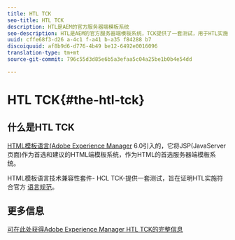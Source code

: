 ```yaml
---
title: HTL TCK
seo-title: HTL TCK
description: HTL是AEM的官方服务器端模板系统
seo-description: HTL是AEM的官方服务器端模板系统，TCK提供了一套测试，用于HTL实施的认证。
uuid: cffe68f3-d26 a-4c1 f-a41 b-a35 f84288 b7
discoiquuid: af8b9d6-d776-4b49 be12-6492e0016096
translation-type: tm+mt
source-git-commit: 796c55d3d85e6b5a3efaa5c04a25be1b0b4e54dd

---
```



# HTL TCK{#the-htl-tck}

## 什么是HTL TCK

[HTML模板语言(](https://docs.adobe.com/docs/en/htl.html "HTL)(以前称为Sightly)是随")[Adobe Experience Manager](http://www.adobe.com/solutions/web-experience-management.html) 6.0引入的，它将JSP(JavaServer页面)作为首选和建议的HTML端模板系统，作为HTML的首选服务器端模板系统。

HTML模板语言技术兼容性套件- HCL TCK-提供一套测试，旨在证明HTL实施符合官方 [语言规范](https://github.com/adobe/htl-spec)。

## 更多信息

[可在此处获得Adobe Experience Manager HTL TCK的完整信息](https://github.com/adobe/htl-tck)
